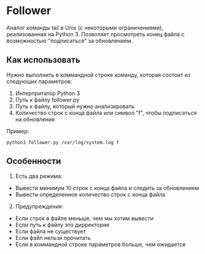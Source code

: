 # Follower
Аналог команды tail в Unix (с некоторыми ограничениями),
реализованная на Python 3.
Позволяет просмотреть конец файла
с возможностью "подписаться" за обновлением.

## Как использовать ##
Нужно выполнить в коммандной строке команду,
которая состоит из следующих параметров: 

1) Интерпритатор Python 3 
2) Путь к файлу follower.py
3) Путь к файлу, который нужно анализировать
4) Количество строк с конца файла или символ "f", чтобы подписаться на обновления

Пример:

    python3 follower.py /var/log/system.log f
    

## Особенности ##

1) Есть два режима: 
* Вывести минимум 10 строк с конца файла и следить за обновлением
* Вывести определенное количество строк с конца файла

2) Предупреждения:
* Если строк в файле меньше, чем мы хотим вывести
* Если путь к файлу это дирректория
* Если файла не существует
* Если файл нельзя прочитать
* Если в коммандной строке параметров больше, чем ожидается
